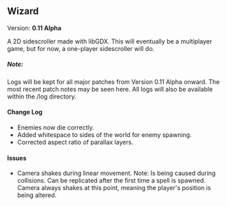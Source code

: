 <h2>Wizard</h2>
Version: <b>0.11 Alpha</b>

A 2D sidescroller made with libGDX. This will eventually be a multiplayer game, but for now, a one-player sidescroller will do.

<h5>Note:</h5>
Logs will be kept for all major patches from Version 0.11 Alpha onward. The most recent patch notes may be seen here. All logs will also be available within the /log directory.

<h4>Change Log</h4>
<ul>
	<li>Enemies now die correctly.</li>
	<li>Added whitespace to sides of the world for enemy spawning.</li>
	<li>Corrected aspect ratio of parallax layers.</li>
</ul>

<h4>Issues</h4>
<ul>
	<li>Camera shakes during linear movement. Note: Is being caused during collisions. Can be replicated after the first time a spell is spawned. Camera always shakes at this point, meaning the player's position is being altered.</li>
</ul>
